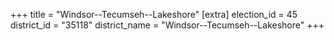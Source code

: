 +++
title = "Windsor--Tecumseh--Lakeshore"
[extra]
election_id = 45
district_id = "35118"
district_name = "Windsor--Tecumseh--Lakeshore"
+++
